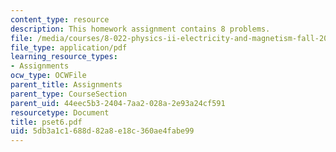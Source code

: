 ```yaml
---
content_type: resource
description: This homework assignment contains 8 problems.
file: /media/courses/8-022-physics-ii-electricity-and-magnetism-fall-2004/5db3a1c1688d82a8e18c360ae4fabe99_pset6.pdf
file_type: application/pdf
learning_resource_types:
- Assignments
ocw_type: OCWFile
parent_title: Assignments
parent_type: CourseSection
parent_uid: 44eec5b3-2404-7aa2-028a-2e93a24cf591
resourcetype: Document
title: pset6.pdf
uid: 5db3a1c1-688d-82a8-e18c-360ae4fabe99
---
```

